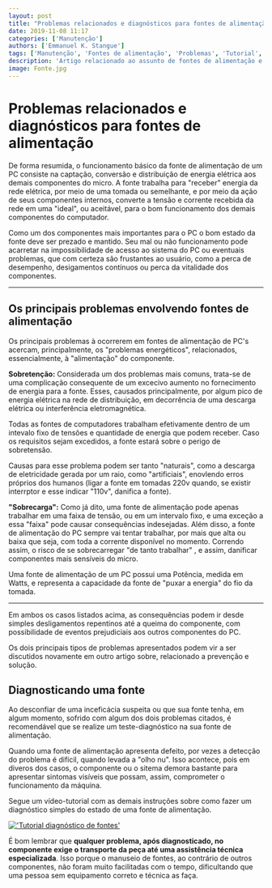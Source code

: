 ```yaml
---
layout: post
title: "Problemas relacionados e diagnósticos para fontes de alimentação"
date: 2019-11-08 11:17
categories: ['Manutenção']
authors: ['Emmanuel K. Stangue'] 
tags: ['Manutenção', 'Fontes de alimentação', 'Problemas', 'Tutorial','Artigo']
description: 'Artigo relacionado ao assunto de fontes de alimentação e manutenção'
image: Fonte.jpg
---
```


# Problemas relacionados e diagnósticos para fontes de alimentação

De forma resumida, o funcionamento básico da fonte de alimentação de um PC consiste na captação, conversão e distribuição de energia elétrica aos demais componentes do micro. A fonte trabalha para "receber" energia da rede elétrica, por meio de uma tomada ou semelhante, e por meio da ação de seus componentes internos, converte a tensão e corrente recebida da rede em uma "ideal", ou aceitável, para o bom funcionamento dos demais componentes do computador.

Como um dos componentes mais importantes para o PC o bom estado da fonte deve ser prezado e mantido. Seu mal ou não funcionamento pode acarretar na impossibilidade de acesso ao sistema do PC ou eventuais problemas, que com certeza são frustantes ao usuário, como a perca de desempenho, desigamentos contínuos ou perca da vitalidade dos componentes.     

-----------------------

## Os principais problemas envolvendo fontes de alimentação

Os principais problemas à ocorrerem em fontes de alimentação de PC's acercam, principalmente, os "problemas energéticos", relacionados, essencialmente, à "alimentação" do componente. 

**Sobretenção:** Considerada um dos problemas mais comuns, trata-se de uma complicação consequente de um excecivo aumento no fornecimento de energia para a fonte. Esses, causados principalmente, por algum pico de energia elétrica na rede de distribuição, em decorrência de uma descarga elétrica ou interferência eletromagnética. 

Todas as fontes de computadores trabalham efetivamente dentro de um intevalo fixo de tensões e quantidade de energia que podem receber. Caso os requisitos sejam excedidos, a fonte estará sobre o perigo de sobretensão.

Causas para esse problema podem ser tanto "naturais", como a descarga de eletricidade gerada por um raio, como "artificiais", enovlendo erros próprios dos humanos (ligar a fonte em tomadas 220v quando, se existir interrptor e esse indicar "110v", danifica a fonte).


**"Sobrecarga":** Como já dito, uma fonte de alimentação pode apenas trabalhar em uma faixa de tensão, ou em um intervalo fixo, e uma exceção a essa "faixa" pode causar consequências indesejadas. Além disso, a fonte de alimentação do PC sempre vai tentar trabalhar, por mais que alta ou baixa que seja, com toda a corrente disponível no momento. Correndo assim, o risco de se sobrecarregar "de tanto trabalhar" , e assim, danificar componentes mais sensíveis do micro.
 

Uma fonte de alimentação de um PC possui uma Potência, medida em Watts, e representa a capacidade da fonte de "puxar a energia" do fio da tomada.  



--------------------------------

Em ambos os casos listados acima, as consequências podem ir desde simples desligamentos repentinos até a queima do componente, com possibilidade de eventos prejudiciais aos outros componentes do PC.

Os dois principais tipos de problemas apresentados podem vir a ser discutidos novamente em outro artigo sobre, relacionado a prevenção e solução.

## Diagnosticando uma fonte

Ao desconfiar de uma inceficácia suspeita ou que sua fonte tenha, em algum momento, sofrido com algum dos dois problemas citados, é recomendável que se realize um teste-diagnóstico na sua fonte de alimentação.

Quando uma fonte de alimentação apresenta defeito, por vezes a detecção do problema é difícil, quando levada a "olho nu". Isso acontece, pois em diveros dos casos, o componente ou o sitema demora bastante para apresentar sintomas visíveis que possam, assim, comprometer o funcionamento da máquina. 

Segue um vídeo-tutorial com as demais instruções sobre como fazer um diagnóstico simples do estado de uma fonte de alimentação.

[!['Tutorial diagnóstico de fontes'](http://img.youtube.com/vi/YKihV4sGXQQ/0.jpg)](http://www.youtube.com/watch?v=YKihV4sGXQQ "")


É bom lembrar que **qualquer problema, após diagnosticado, no componente exige o transporte da peça até uma assistência técnica especializada**. Isso porque o manuseio de fontes, ao contrário de outros componentes, não foram muito facilitadas com o tempo, dificultando que uma pessoa sem equipamento correto e técnica as faça.  


